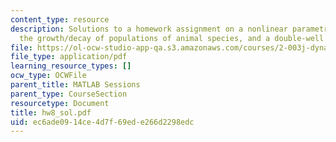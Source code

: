 ```yaml
---
content_type: resource
description: Solutions to a homework assignment on a nonlinear parametric pendulum,
  the growth/decay of populations of animal species, and a double-well potential system.
file: https://ol-ocw-studio-app-qa.s3.amazonaws.com/courses/2-003j-dynamics-and-control-i-fall-2007/ec6ade0914ce4d7f69ede266d2298edc_hw8_sol.pdf
file_type: application/pdf
learning_resource_types: []
ocw_type: OCWFile
parent_title: MATLAB Sessions
parent_type: CourseSection
resourcetype: Document
title: hw8_sol.pdf
uid: ec6ade09-14ce-4d7f-69ed-e266d2298edc
---
```

